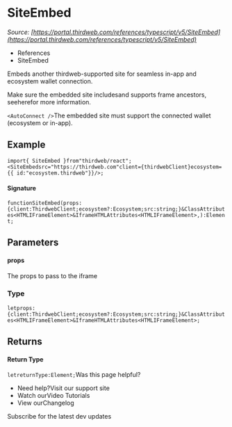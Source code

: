 # SiteEmbed

*Source: [https://portal.thirdweb.com/references/typescript/v5/SiteEmbed](https://portal.thirdweb.com/references/typescript/v5/SiteEmbed)*

* References
* SiteEmbed

Embeds another thirdweb-supported site for seamless in-app and ecosystem wallet connection.

Make sure the embedded site includes<AutoConnect />and supports frame ancestors, seeherefor more information.

`<AutoConnect />`The embedded site must support the connected wallet (ecosystem or in-app).

## Example

`import{ SiteEmbed }from"thirdweb/react";<SiteEmbedsrc="https://thirdweb.com"client={thirdwebClient}ecosystem={{ id:"ecosystem.thirdweb"}}/>;`
#### Signature

`functionSiteEmbed(props:{client:ThirdwebClient;ecosystem?:Ecosystem;src:string;}&ClassAttributes<HTMLIFrameElement>&IframeHTMLAttributes<HTMLIFrameElement>,):Element;`
## Parameters

#### props

The props to pass to the iframe

### Type

`letprops:{client:ThirdwebClient;ecosystem?:Ecosystem;src:string;}&ClassAttributes<HTMLIFrameElement>&IframeHTMLAttributes<HTMLIFrameElement>;`
## Returns

#### Return Type

`letreturnType:Element;`Was this page helpful?

* Need help?Visit our support site
* Watch ourVideo Tutorials
* View ourChangelog

Subscribe for the latest dev updates

